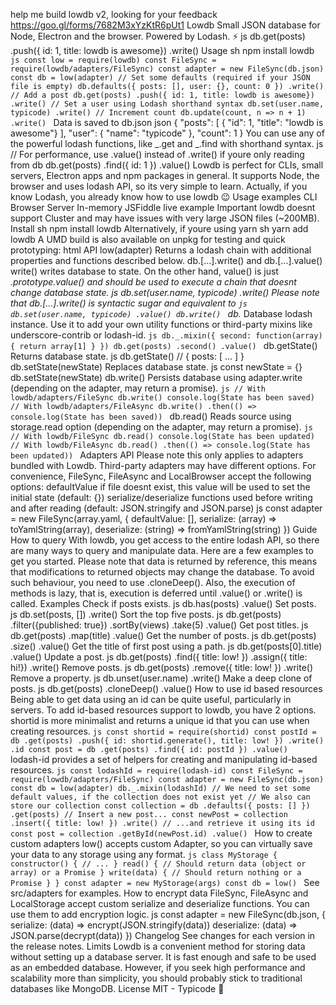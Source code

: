 help me build lowdb v2, looking for your feedback https://goo.gl/forms/7682M3xYzKtR6pUt1 Lowdb Small JSON database for Node, Electron and the browser. Powered by Lodash. :zap: js db.get(posts) .push({ id: 1, title: lowdb is awesome}) .write() Usage sh npm install lowdb ```js const low = require(lowdb) const FileSync = require(lowdb/adapters/FileSync) const adapter = new FileSync(db.json) const db = low(adapter) // Set some defaults (required if your JSON file is empty) db.defaults({ posts: [], user: {}, count: 0 }) .write() // Add a post db.get(posts) .push({ id: 1, title: lowdb is awesome}) .write() // Set a user using Lodash shorthand syntax db.set(user.name, typicode) .write() // Increment count db.update(count, n => n + 1) .write() ``` Data is saved to db.json json { "posts": [ { "id": 1, "title": "lowdb is awesome"} ], "user": { "name": "typicode" }, "count": 1 } You can use any of the powerful lodash functions, like _.get and _.find with shorthand syntax. js // For performance, use .value() instead of .write() if youre only reading from db db.get(posts) .find({ id: 1 }) .value() Lowdb is perfect for CLIs, small servers, Electron apps and npm packages in general. It supports Node, the browser and uses lodash API, so its very simple to learn. Actually, if you know Lodash, you already know how to use lowdb :wink: Usage examples CLI Browser Server In-memory JSFiddle live example Important lowdb doesnt support Cluster and may have issues with very large JSON files (~200MB). Install sh npm install lowdb Alternatively, if youre using yarn sh yarn add lowdb A UMD build is also available on unpkg for testing and quick prototyping: html <script src="https://unpkg.com/lodash@4/lodash.min.js"></script> <script src="https://unpkg.com/lowdb@0.17/dist/low.min.js"></script> <script src="https://unpkg.com/lowdb@0.17/dist/LocalStorage.min.js"></script> <script> var adapter = new LocalStorage(db) var db = low(adapter) </script> API low(adapter) Returns a lodash chain with additional properties and functions described below. db.[...].write() and db.[...].value() write() writes database to state. On the other hand, value() is just _.prototype.value() and should be used to execute a chain that doesnt change database state. js db.set(user.name, typicode) .write() Please note that db.[...].write() is syntactic sugar and equivalent to ```js db.set(user.name, typicode) .value() db.write() ``` db._ Database lodash instance. Use it to add your own utility functions or third-party mixins like underscore-contrib or lodash-id. ```js db._.mixin({ second: function(array) { return array[1] } }) db.get(posts) .second() .value() ``` db.getState() Returns database state. js db.getState() // { posts: [ ... ] } db.setState(newState) Replaces database state. js const newState = {} db.setState(newState) db.write() Persists database using adapter.write (depending on the adapter, may return a promise). ```js // With lowdb/adapters/FileSync db.write() console.log(State has been saved) // With lowdb/adapters/FileAsync db.write() .then(() => console.log(State has been saved)) ``` db.read() Reads source using storage.read option (depending on the adapter, may return a promise). ```js // With lowdb/FileSync db.read() console.log(State has been updated) // With lowdb/FileAsync db.read() .then(() => console.log(State has been updated)) ``` Adapters API Please note this only applies to adapters bundled with Lowdb. Third-party adapters may have different options. For convenience, FileSync, FileAsync and LocalBrowser accept the following options: defaultValue if file doesnt exist, this value will be used to set the initial state (default: {}) serialize/deserialize functions used before writing and after reading (default: JSON.stringify and JSON.parse) js const adapter = new FileSync(array.yaml, { defaultValue: [], serialize: (array) => toYamlString(array), deserialize: (string) => fromYamlString(string) }) Guide How to query With lowdb, you get access to the entire lodash API, so there are many ways to query and manipulate data. Here are a few examples to get you started. Please note that data is returned by reference, this means that modifications to returned objects may change the database. To avoid such behaviour, you need to use .cloneDeep(). Also, the execution of methods is lazy, that is, execution is deferred until .value() or .write() is called. Examples Check if posts exists. js db.has(posts) .value() Set posts. js db.set(posts, []) .write() Sort the top five posts. js db.get(posts) .filter({published: true}) .sortBy(views) .take(5) .value() Get post titles. js db.get(posts) .map(title) .value() Get the number of posts. js db.get(posts) .size() .value() Get the title of first post using a path. js db.get(posts[0].title) .value() Update a post. js db.get(posts) .find({ title: low! }) .assign({ title: hi!}) .write() Remove posts. js db.get(posts) .remove({ title: low! }) .write() Remove a property. js db.unset(user.name) .write() Make a deep clone of posts. js db.get(posts) .cloneDeep() .value() How to use id based resources Being able to get data using an id can be quite useful, particularly in servers. To add id-based resources support to lowdb, you have 2 options. shortid is more minimalist and returns a unique id that you can use when creating resources. ```js const shortid = require(shortid) const postId = db .get(posts) .push({ id: shortid.generate(), title: low! }) .write() .id const post = db .get(posts) .find({ id: postId }) .value() ``` lodash-id provides a set of helpers for creating and manipulating id-based resources. ```js const lodashId = require(lodash-id) const FileSync = require(lowdb/adapters/FileSync) const adapter = new FileSync(db.json) const db = low(adapter) db._.mixin(lodashId) // We need to set some default values, if the collection does not exist yet // We also can store our collection const collection = db .defaults({ posts: [] }) .get(posts) // Insert a new post... const newPost = collection .insert({ title: low! }) .write() // ...and retrieve it using its id const post = collection .getById(newPost.id) .value() ``` How to create custom adapters low() accepts custom Adapter, so you can virtually save your data to any storage using any format. ```js class MyStorage { constructor() { // ... } read() { // Should return data (object or array) or a Promise } write(data) { // Should return nothing or a Promise } } const adapter = new MyStorage(args) const db = low() ``` See src/adapters for examples. How to encrypt data FileSync, FileAsync and LocalStorage accept custom serialize and deserialize functions. You can use them to add encryption logic. js const adapter = new FileSync(db.json, { serialize: (data) => encrypt(JSON.stringify(data)) deserialize: (data) => JSON.parse(decrypt(data)) }) Changelog See changes for each version in the release notes. Limits Lowdb is a convenient method for storing data without setting up a database server. It is fast enough and safe to be used as an embedded database. However, if you seek high performance and scalability more than simplicity, you should probably stick to traditional databases like MongoDB. License MIT - Typicode :cactus: